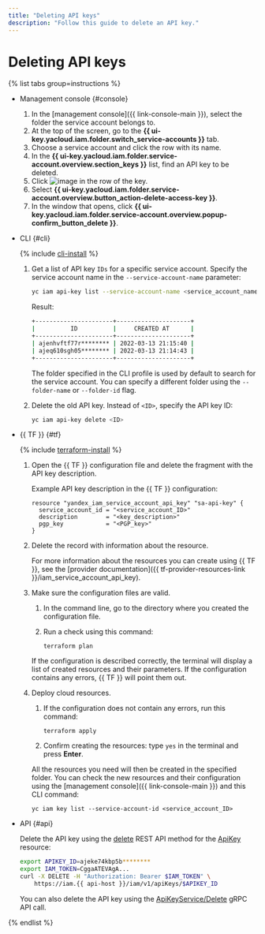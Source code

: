 ```yaml
---
title: "Deleting API keys"
description: "Follow this guide to delete an API key."
---
```


# Deleting API keys

{% list tabs group=instructions %}

- Management console {#console}

   1. In the [management console]({{ link-console-main }}), select the folder the service account belongs to.
   1. At the top of the screen, go to the **{{ ui-key.yacloud.iam.folder.switch_service-accounts }}** tab.
   1. Choose a service account and click the row with its name.
   1. In the **{{ ui-key.yacloud.iam.folder.service-account.overview.section_keys }}** list, find an API key to be deleted.
   1. Click ![image](../../../_assets/console-icons/ellipsis.svg) in the row of the key.
   1. Select **{{ ui-key.yacloud.iam.folder.service-account.overview.button_action-delete-access-key }}**.
   1. In the window that opens, click **{{ ui-key.yacloud.iam.folder.service-account.overview.popup-confirm_button_delete }}**.

- CLI {#cli}

   {% include [cli-install](../../../_includes/cli-install.md) %}

   1. Get a list of API key `IDs` for a specific service account. Specify the service account name in the `--service-account-name` parameter:

      ```bash
      yc iam api-key list --service-account-name <service_account_name>
      ```

      Result:

      ```bash
      +----------------------+---------------------+
      |          ID          |     CREATED AT      |
      +----------------------+---------------------+
      | ajenhvftf77r******** | 2022-03-13 21:15:40 |
      | ajeq610sgh05******** | 2022-03-13 21:14:43 |
      +----------------------+---------------------+
      ```

      The folder specified in the CLI profile is used by default to search for the service account. You can specify a different folder using the `--folder-name` or `--folder-id` flag.

   1. Delete the old API key. Instead of `<ID>`, specify the API key ID:

      ```bash
      yc iam api-key delete <ID>
      ```

- {{ TF }} {#tf}

   {% include [terraform-install](../../../_includes/terraform-install.md) %}

   1. Open the {{ TF }} configuration file and delete the fragment with the API key description.

      Example API key description in the {{ TF }} configuration:

      ```
      resource "yandex_iam_service_account_api_key" "sa-api-key" {
        service_account_id = "<service_account_ID>"
        description        = "<key_description>"
        pgp_key            = "<PGP_key>"
      }
      ```

   1. Delete the record with information about the resource.

      For more information about the resources you can create using {{ TF }}, see the [provider documentation]({{ tf-provider-resources-link }}/iam_service_account_api_key).

   1. Make sure the configuration files are valid.

      1. In the command line, go to the directory where you created the configuration file.
      1. Run a check using this command:

         ```
         terraform plan
         ```

      If the configuration is described correctly, the terminal will display a list of created resources and their parameters. If the configuration contains any errors, {{ TF }} will point them out.

   1. Deploy cloud resources.

      1. If the configuration does not contain any errors, run this command:

         ```
         terraform apply
         ```

      1. Confirm creating the resources: type `yes` in the terminal and press **Enter**.

      All the resources you need will then be created in the specified folder. You can check the new resources and their configuration using the [management console]({{ link-console-main }}) and this CLI command:

      ```
      yc iam key list --service-account-id <service_account_ID>
      ```

- API {#api}

   Delete the API key using the [delete](../../api-ref/ApiKey/delete.md) REST API method for the [ApiKey](../../api-ref/ApiKey/index.md) resource:

   ```bash
   export APIKEY_ID=ajeke74kbp5b********
   export IAM_TOKEN=CggaATEVAgA...
   curl -X DELETE -H "Authorization: Bearer $IAM_TOKEN" \
       https://iam.{{ api-host }}/iam/v1/apiKeys/$APIKEY_ID
   ```

   You can also delete the API key using the [ApiKeyService/Delete](../../api-ref/grpc/api_key_service.md#Delete) gRPC API call.

{% endlist %}
